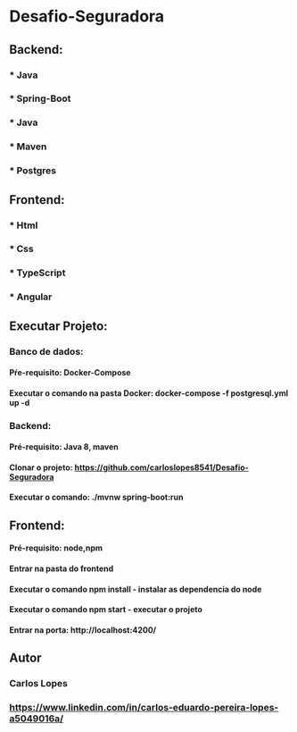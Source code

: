 # Desafio-Seguradora
## Backend:
### * Java
### * Spring-Boot
### * Java
### * Maven
### * Postgres

## Frontend:
### * Html
### * Css
### * TypeScript
### * Angular

## Executar Projeto:

### Banco de dados:
#### Pŕe-requisito: Docker-Compose
#### Executar o comando na pasta Docker: docker-compose -f postgresql.yml up -d 

### Backend:
#### Pré-requisito: Java 8, maven
#### Clonar o projeto: https://github.com/carloslopes8541/Desafio-Seguradora
#### Executar o comando: ./mvnw spring-boot:run

## Frontend:
#### Pré-requisito: node,npm
#### Entrar na pasta do frontend
#### Executar o comando npm install - instalar as dependencia do node
#### Executar o comando npm start - executar o projeto
#### Entrar na porta: http://localhost:4200/

## Autor
### Carlos Lopes
### https://www.linkedin.com/in/carlos-eduardo-pereira-lopes-a5049016a/
